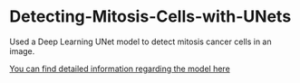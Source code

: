 # Detecting-Mitosis-Cells-with-UNets
Used a Deep Learning UNet model to detect mitosis cancer cells in an image.

[You can find detailed information regarding the model here](./report.pdf)

